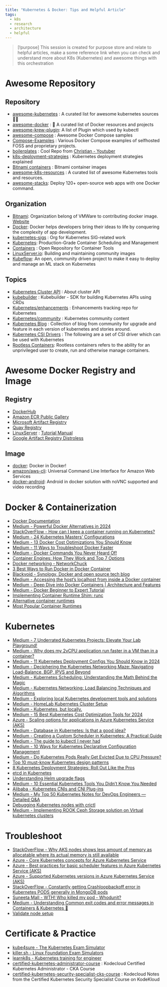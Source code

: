 ```yaml
---
title: "Kubernetes & Docker: Tips and Helpful Article"
tags:
  - k8s
  - research
  - architecture
  - helpful
---
```

>[!purpose]
>This session is created for purpose store and relate to helpful articles, make a some reference link when you can check and understand more about K8s (Kubernetes) and awesome things with this orchestration

# Awesome Repository

## Repository

- [awesome-kubernetes](https://github.com/ramitsurana/awesome-kubernetes) : A curated list for awesome kubernetes sources 🚢🎉
- [awesome-docker](https://github.com/veggiemonk/awesome-docker) : 🐳 A curated list of Docker resources and projects
- [awesome-krew-plugin](https://krew.sigs.k8s.io/plugins/): A list of Plugin which used by kubectl
- [awesome-compose](https://github.com/docker/awesome-compose) : Awesome Docker Compose samples
- [Compose-Examples](https://github.com/Haxxnet/Compose-Examples) : Various Docker Compose examples of selfhosted FOSS and proprietary projects.
- [boilerplates](https://github.com/ChristianLempa/boilerplates) : Cool Repo from [Christian - Youtuber](https://www.youtube.com/@christianlempa/videos)
- [k8s-deployment-strategies](https://github.com/ContainerSolutions/k8s-deployment-strategies) : Kubernetes deployment strategies explained
- [Bitnami containers](https://github.com/bitnami/containers) : Bitnami container images
- [awesome-k8s-resources](https://github.com/tomhuang12/awesome-k8s-resources) : A curated list of awesome Kubernetes tools and resources.
- [awesome-stacks](https://github.com/ethibox/awesome-stacks): Deploy 120+ open-source web apps with one Docker command. 
## Organization

- [Bitnami](https://github.com/bitnami): Organization belong of VMWare to contributing docker image. [Website](https://bitnami.com/)
- [Docker](https://github.com/docker): Docker helps developers bring their ideas to life by conquering the complexity of app development.
- [kubernetes-sigs](https://github.com/kubernetes-sigs) : Org for Kubernetes SIG-related work
- [Kubernetes](https://github.com/kubernetes): Production-Grade Container Scheduling and Management
- [Containers](https://github.com/containers) : Open Repository for Container Tools
- [LinuxServer.io](https://github.com/linuxserver): Building and maintaining community images
- [Kubeflow](https://github.com/kubeflow/):  An open, community driven project to make it easy to deploy and manage an ML stack on Kubernetes
## Topics

- [Kubernetes Cluster API](https://cluster-api.sigs.k8s.io/) : About cluster API
- [kubebuilder](https://book.kubebuilder.io/introduction) : Kubebuilder - SDK for building Kubernetes APIs using CRDs
- [Kubernetes/enhancements](https://github.com/kubernetes/enhancements) : Enhancements tracking repo for Kubernetes
- [Kubernetes/community](https://github.com/kubernetes/community) : Kubernetes community content
- [Kubernetes Blog](https://kubernetes.io/blog/) : Collection of blog from community for upgrade and feature in each version of kubernetes and stories around.
- [Kubernetes CSI Drivers](https://kubernetes-csi.github.io/docs/drivers.html) : The following are a set of CSI driver which can be used with Kubernetes
- [Rootless Containers](https://rootlesscontaine.rs/): Rootless containers refers to the ability for an unprivileged user to create, run and otherwise manage containers.
# Awesome Docker Registry and Image

## Registry

- [DockerHub](https://hub.docker.com/)
- [Amazon ECR Public Gallery](https://gallery.ecr.aws/)
- [Microsoft Artifact Registry](https://mcr.microsoft.com/)
- [Quay Registry](https://quay.io/)
- [LinuxServer](https://docs.linuxserver.io/) : [Tutorial Manual](https://docs.linuxserver.io/)
- [Google Artifact Registry Distroless](https://console.cloud.google.com/artifacts/docker/distroless/us/gcr.io)
## Image

- [docker](https://hub.docker.com/_/docker): Docker in Docker!
- [amazon/aws-cli](https://hub.docker.com/r/amazon/aws-cli): Universal Command Line Interface for Amazon Web Services
- [docker-android](https://github.com/budtmo/docker-android): Android in docker solution with noVNC supported and video recording

# Docker & Containerization

- [Docker Documentation](https://docs.docker.com/)
- [Medium - Powerful Docker Alternatives in 2024](https://medium.com/gitconnected/powerful-docker-alternatives-to-revolutionize-containerization-in-2024-99249ba6d059)
- [StackOverFlow - How can I keep a container running on Kubernetes?](https://stackoverflow.com/questions/31870222/how-can-i-keep-a-container-running-on-kubernetes)
- [Medium - 24 Kubernetes Masters’ Configurations](https://overcast.blog/24-kubernetes-mastersconfigurations-29235c65b337)
- [Medium - 13 Docker Cost Optimizations You Should Know](https://medium.com/overcast-blog/13-docker-cost-optimizations-you-should-know-1f78c0accb45)
- [Medium - 11 Ways to Troubleshoot Docker Faster](https://medium.com/gitconnected/11-ways-to-troubleshoot-docker-faster-8f9ab55dd419)
- [Medium - Docker Commands You Never Heard Of!](https://medium.com/@arton.demaku/docker-commands-you-never-heard-of-4b25da3dd738)
- [Container Engines: How They Work and Top 7 Options](https://www.aquasec.com/cloud-native-academy/container-platforms/container-engines/)
- [Docker networking - NetworkChuck](https://www.youtube.com/watch?v=bKFMS5C4CG0&ab_channel=NetworkChuck)
- [3 Best Ways to Run Docker in Docker Container](https://kodekloud.com/blog/run-docker-in-docker-container/)
- [Blackvoid - Synology, Docker and open source tech blog](https://www.blackvoid.club/)
- [Medium - Accessing the host’s localhost from inside a Docker container](https://medium.com/@gladevise/accessing-the-hosts-localhost-from-inside-a-docker-container-c5935e275953)
- [Medium - Deep Dive into Docker Containers | Architecture and Features](https://medium.com/@dmosyan/deep-dive-into-docker-containers-architecture-and-features-530a937f4c87)
- [Medium - Docker Beginner to Expert Tutorial](https://levelup.gitconnected.com/docker-beginner-to-expert-tutorial-68555aa3e544)
- [Implementing Container Runtime Shim: runc](https://iximiuz.com/en/posts/implementing-container-runtime-shim/)
- [Alternative container runtimes](https://docs.docker.com/engine/daemon/alternative-runtimes/)
- [Most Popular Container Runtimes](https://www.cloudraft.io/blog/container-runtimes)
# Kubernetes

- [Medium - 7 Underrated Kubernetes Projects: Elevate Your Lab Playground!](https://medium.com/@ebenamor/7-underrated-kubernetes-projects-elevate-your-lab-playground-ac7f47cba347)
- [Medium - Why does my 2vCPU application run faster in a VM than in a container?](https://hwchiu.medium.com/why-does-my-2vcpu-application-run-faster-in-a-vm-than-in-a-container-6438ffaba245)
- [Medium - 11 Kubernetes Deployment Configs You Should Know in 2024](https://medium.com/overcast-blog/11-kubernetes-deployment-configs-you-should-know-in-2024-1126740926f0)
- [Medium - Deciphering the Kubernetes Networking Maze: Navigating Load-Balance, BGP, IPVS and Beyond](https://medium.com/itnext/deciphering-the-kubernetes-networking-maze-navigating-load-balance-bgp-ipvs-and-beyond-7123ef428572)
- [Medium - Kubernetes Scheduling: Understanding the Math Behind the Magic](https://romanglushach.medium.com/kubernetes-scheduling-understanding-the-math-behind-the-magic-2305b57d45b1)
- [Medium - Kubernetes Networking: Load Balancing Techniques and Algorithms](https://romanglushach.medium.com/kubernetes-networking-load-balancing-techniques-and-algorithms-5da85c5c7253)
- [Medium - Exploring local Kubernetes development tools and solutions](https://medium.com/@seifeddinerajhi/exploring-local-kubernetes-development-tools-and-solutions-e25f0b8f1b86)
- [Medium - HomeLab Kubernetes Cluster Setup](https://cavecafe.medium.com/setup-homelab-kubernetes-cluster-cfc3acd4dca5)
- [Medium - Kubernetes, but locally.](https://medium.com/@mosesmbadi/kubernetes-but-locally-aa5fbd671763)
- [Medium - 15 Best Kubernetes Cost Optimization Tools for 2024](https://overcast.blog/15-best-kubernetes-cost-optimization-tools-for-2024-2e131a7cbe7a)
- [Azure - Scaling options for applications in Azure Kubernetes Service (AKS)](https://learn.microsoft.com/en-us/azure/aks/concepts-scale)
- [Medium - Database in Kubernetes: Is that a good idea?](https://medium.com/@fengruohang/database-in-kubernetes-is-that-a-good-idea-daf5775b5c1f)
- [Medium - Creating a Custom Scheduler in Kubernetes: A Practical Guide](https://overcast.blog/creating-a-custom-scheduler-in-kubernetes-a-practical-guide-2d9f9254f3b5)
- [Medium - The guide to kubectl I never had](https://medium.com/@jake.page91/the-guide-to-kubectl-i-never-had-3874cc6074ff)
- [Medium - 10 Ways for Kubernetes Declarative Configuration Management](https://medium.com/stackademic/10-ways-for-kubernetes-declarative-configuration-management-3538673fd0b5)
- [Medium - Do Kubernetes Pods Really Get Evicted Due to CPU Pressure?](https://medium.com/overcast-blog/do-pods-really-get-evicted-due-to-cpu-pressure-2b27274a670c)
- [Top 10 must-know Kubernetes design patterns](https://developers.redhat.com/blog/2020/05/11/top-10-must-know-kubernetes-design-patterns#)
- [8 Kubernetes Deployment Strategies: Roll Out Like the Pros](https://spot.io/resources/kubernetes-autoscaling/5-kubernetes-deployment-strategies-roll-out-like-the-pros/)
- [etcd in Kubernetes](https://www.armosec.io/glossary/etcd-kubernetes/)
- [Understanding Helm upgrade flags](https://shipmight.com/blog/understanding-helm-upgrade-reset-reuse-values)
- [Medium - 10 Essential Kubernetes Tools You Didn’t Know You Needed](https://medium.com/itnext/10-essential-kubernetes-tools-you-didnt-know-you-needed-06954251d845)
- [Alibaba - Kubernetes CNIs and CNI Plug-ins](https://www.alibabacloud.com/blog/getting-started-with-kubernetes-%7C-kubernetes-cnis-and-cni-plug-ins_596330)
- [Medium - My Top 50 Kubernetes Notes for DevOps Engineers — Detailed Q&A](https://medium.com/@thecloudarchitect/my-top-50-kubernetes-notes-for-devops-engineers-detailed-q-a-9d9c375c0076)
- [Debugging Kubernetes nodes with crictl](https://kubernetes.io/docs/tasks/debug/debug-cluster/crictl/#before-you-begin)
- [Medium - Implementing ROOK Ceph Storage solution on Virtual kubernetes clusters](https://purushothamkdr453.medium.com/implementing-rook-ceph-storage-solution-on-virtual-kubernetes-clusters-f9b7abfbcb56)
# Troubleshoot

- [StackOverFlow - Why AKS nodes shows less amount of memory as allocatable where its actual memory is still available](https://stackoverflow.com/questions/68521392/why-aks-nodes-shows-less-amount-of-memory-as-allocatable-where-its-actual-memory)
- [Azure - Core Kubernetes concepts for Azure Kubernetes Service](https://learn.microsoft.com/en-us/azure/aks/concepts-clusters-workloads)
- [Azure - Best practices for basic scheduler features in Azure Kubernetes Service (AKS)](https://learn.microsoft.com/en-us/azure/aks/operator-best-practices-scheduler)
- [Azure - Supported Kubernetes versions in Azure Kubernetes Service (AKS)](https://learn.microsoft.com/en-us/azure/aks/supported-kubernetes-versions?tabs=azure-cli)
- [StackOverFlow - Constantly getting Crashloopbackoff error in Kubernetes PODS generally in MongoDB pods](https://stackoverflow.com/questions/63142792/constantly-getting-crashloopbackoff-error-in-kubernetes-pods-generally-in-mongod)
- [Suneeta Mall - WTH! Who killed my pod - Whodunit?](https://suneeta-mall.github.io/2021/03/14/wth-who-killed-my-pod.html)
- [Medium - Understanding Common exit codes and error messages in Containers & Kubernetes 🎑](https://medium.com/@seifeddinerajhi/understanding-common-exit-codes-and-error-messages-in-containers-kubernetes-fb8d053e759e)
- [Validate node setup](https://kubernetes.io/docs/setup/best-practices/node-conformance/)
# Certificate & Practice

- [kube4sure - The Kubernetes Exam Simulator](https://www.kube4sure.com/)
- [killer.sh - Linux Foundation Exam Simulators](https://killer.sh/)
- [learnk8s - Kubernetes training for engineer](https://learnk8s.io/)
- [certified-kubernetes-administrator-course](https://github.com/kodekloudhub/certified-kubernetes-administrator-course) : Kodecloud Certified Kubernetes Administrator - CKA Course
- [certified-kubernetes-security-specialist-cks-course](https://github.com/kodekloudhub/certified-kubernetes-security-specialist-cks-course) : Kodecloud Notes from the Certified Kubernetes Security Specialist Course on KodeKloud

